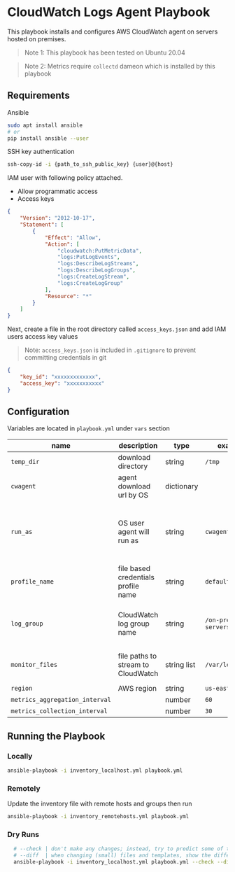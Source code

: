 # CloudWatch Logs Agent Playbook

This playbook installs and configures AWS CloudWatch agent on servers hosted on premises.

> Note 1: This playbook has been tested on Ubuntu 20.04

> Note 2: Metrics require `collectd` dameon which is installed by this playbook

## Requirements

Ansible

```sh
sudo apt install ansible
# or 
pip install ansible --user
```

SSH key authentication

```sh
ssh-copy-id -i {path_to_ssh_public_key} {user}@{host}
```
IAM user with following policy attached. 

- Allow programmatic access
- Access keys

```json
{
    "Version": "2012-10-17",
    "Statement": [
        {
            "Effect": "Allow",
            "Action": [
                "cloudwatch:PutMetricData",
                "logs:PutLogEvents",
                "logs:DescribeLogStreams",
                "logs:DescribeLogGroups",
                "logs:CreateLogStream",
                "logs:CreateLogGroup"
            ],
            "Resource": "*"
        }
    ]
}
```

Next, create a file in the root directory called `access_keys.json` and add IAM users access key values

> Note: `access_keys.json` is included in `.gitignore` to prevent committing credentials in git

```json
{
    "key_id": "xxxxxxxxxxxxx",
    "access_key": "xxxxxxxxxxx"
}
```

## Configuration

Variables are located in `playbook.yml` under `vars` section

| name  | description  | type | example  | notes |
|---|---|---|---|---|
| `temp_dir` | download directory | string | `/tmp`  |   |
| `cwagent` | agent download url by OS | dictionary  |   | use lowercase os names  |
| `run_as` | OS user agent will run as | string  | `cwagent`  | CloudWatch Agent installer creates a new `cwagent` user  |
| `profile_name`  | file based credentials profile name  | string  | `default` | use a IAM user with min rights  |
| `log_group` | CloudWatch log group name  | string  | `/on-prem/web-servers`  | Pre-create if IAM user policy has insufficient rights   |
| `monitor_files`  | file paths to stream to CloudWatch  | string list  | `/var/log/syslog`  | `cwagent` must have permissions to read  |
| `region`  | AWS region  | string  | `us-east-2`  |   |
|  `metrics_aggregation_interval` |   |  number | `60`  |   |
|  `metrics_collection_interval` |   | number  | `30`  |   |

## Running the Playbook

### Locally

```sh
ansible-playbook -i inventory_localhost.yml playbook.yml
```

### Remotely

Update the inventory file with remote hosts and groups then run

```sh
ansible-playbook -i inventory_remotehosts.yml playbook.yml
```

### Dry Runs

```sh
  # --check | don't make any changes; instead, try to predict some of the changes that may occur
  # --diff  | when changing (small) files and templates, show the differences in those files; works great with --check
  ansible-playbook -i inventory_localhost.yml playbook.yml --check --diff
```
